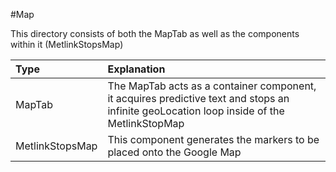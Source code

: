 #Map

This directory consists of both the MapTab as well as the components within it (MetlinkStopsMap)

|Type | Explanation |
|:-----| :---------|
|MapTab|The MapTab acts as a container component, it acquires predictive text and stops an infinite geoLocation loop inside of the MetlinkStopMap|
|MetlinkStopsMap| This component generates the markers to be placed onto the Google Map |
